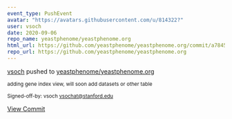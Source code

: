 ```yaml
---
event_type: PushEvent
avatar: "https://avatars.githubusercontent.com/u/814322?"
user: vsoch
date: 2020-09-06
repo_name: yeastphenome/yeastphenome.org
html_url: https://github.com/yeastphenome/yeastphenome.org/commit/a78452a11f667ddc0a6e4af8ab97af4ea77ce962
repo_url: https://github.com/yeastphenome/yeastphenome.org
---
```


<a href='https://github.com/vsoch' target='_blank'>vsoch</a> pushed to <a href='https://github.com/yeastphenome/yeastphenome.org' target='_blank'>yeastphenome/yeastphenome.org</a>

<small>adding gene index view, will soon add datasets or other table

Signed-off-by: vsoch <vsochat@stanford.edu></small>

<a href='https://github.com/yeastphenome/yeastphenome.org/commit/a78452a11f667ddc0a6e4af8ab97af4ea77ce962' target='_blank'>View Commit</a>